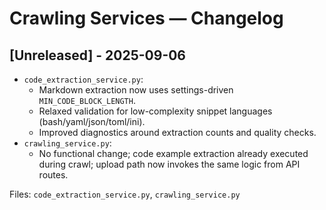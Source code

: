 # Crawling Services — Changelog

## [Unreleased] - 2025-09-06
- `code_extraction_service.py`:
  - Markdown extraction now uses settings-driven `MIN_CODE_BLOCK_LENGTH`.
  - Relaxed validation for low-complexity snippet languages (bash/yaml/json/toml/ini).
  - Improved diagnostics around extraction counts and quality checks.
- `crawling_service.py`:
  - No functional change; code example extraction already executed during crawl; upload path now invokes the same logic from API routes.

Files: `code_extraction_service.py`, `crawling_service.py`
